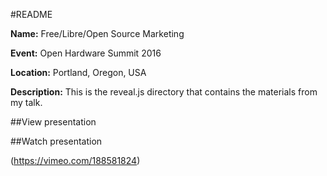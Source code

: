 #README

**Name:** Free/Libre/Open Source Marketing

**Event:** Open Hardware Summit 2016

**Location:** Portland, Oregon, USA

**Description:** This is the reveal.js directory that contains the materials from 
my talk.

##View presentation

<PLACEHOLDER>

##Watch presentation

(https://vimeo.com/188581824)
